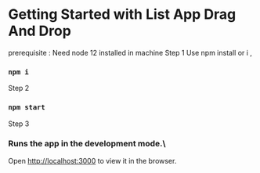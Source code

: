 # Getting Started with List App Drag And Drop
prerequisite : Need node 12 installed in machine
Step 1 Use npm install or i ,
### `npm i` 
Step 2
### `npm start`
Step 3
### Runs the app in the development mode.\
Open [http://localhost:3000](http://localhost:3000) to view it in the browser.
